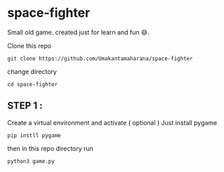 # space-fighter
Small old game. created just for learn and fun 😄.

Clone this repo
```
git clone https://github.com/Umakantamaharana/space-fighter
```
change directory
```
cd space-fighter
```

## STEP 1 :
Create a virtual environment and activate ( optional )
Just install pygame
```
pip instll pygame
```
then in this repo directory run
```
python3 game.py
```

